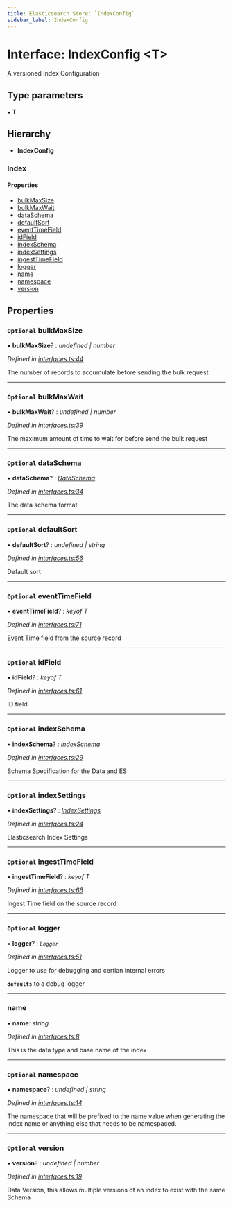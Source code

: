 ```yaml
---
title: Elasticsearch Store: `IndexConfig`
sidebar_label: IndexConfig
---
```


# Interface: IndexConfig <**T**>

A versioned Index Configuration

## Type parameters

▪ **T**

## Hierarchy

* **IndexConfig**

### Index

#### Properties

* [bulkMaxSize](indexconfig.md#optional-bulkmaxsize)
* [bulkMaxWait](indexconfig.md#optional-bulkmaxwait)
* [dataSchema](indexconfig.md#optional-dataschema)
* [defaultSort](indexconfig.md#optional-defaultsort)
* [eventTimeField](indexconfig.md#optional-eventtimefield)
* [idField](indexconfig.md#optional-idfield)
* [indexSchema](indexconfig.md#optional-indexschema)
* [indexSettings](indexconfig.md#optional-indexsettings)
* [ingestTimeField](indexconfig.md#optional-ingesttimefield)
* [logger](indexconfig.md#optional-logger)
* [name](indexconfig.md#name)
* [namespace](indexconfig.md#optional-namespace)
* [version](indexconfig.md#optional-version)

## Properties

### `Optional` bulkMaxSize

• **bulkMaxSize**? : *undefined | number*

*Defined in [interfaces.ts:44](https://github.com/terascope/teraslice/blob/6aab1cd2/packages/elasticsearch-store/src/interfaces.ts#L44)*

The number of records to accumulate before sending the bulk request

___

### `Optional` bulkMaxWait

• **bulkMaxWait**? : *undefined | number*

*Defined in [interfaces.ts:39](https://github.com/terascope/teraslice/blob/6aab1cd2/packages/elasticsearch-store/src/interfaces.ts#L39)*

The maximum amount of time to wait for before send the bulk request

___

### `Optional` dataSchema

• **dataSchema**? : *[DataSchema](dataschema.md)*

*Defined in [interfaces.ts:34](https://github.com/terascope/teraslice/blob/6aab1cd2/packages/elasticsearch-store/src/interfaces.ts#L34)*

The data schema format

___

### `Optional` defaultSort

• **defaultSort**? : *undefined | string*

*Defined in [interfaces.ts:56](https://github.com/terascope/teraslice/blob/6aab1cd2/packages/elasticsearch-store/src/interfaces.ts#L56)*

Default sort

___

### `Optional` eventTimeField

• **eventTimeField**? : *keyof T*

*Defined in [interfaces.ts:71](https://github.com/terascope/teraslice/blob/6aab1cd2/packages/elasticsearch-store/src/interfaces.ts#L71)*

Event Time field from the source record

___

### `Optional` idField

• **idField**? : *keyof T*

*Defined in [interfaces.ts:61](https://github.com/terascope/teraslice/blob/6aab1cd2/packages/elasticsearch-store/src/interfaces.ts#L61)*

ID field

___

### `Optional` indexSchema

• **indexSchema**? : *[IndexSchema](indexschema.md)*

*Defined in [interfaces.ts:29](https://github.com/terascope/teraslice/blob/6aab1cd2/packages/elasticsearch-store/src/interfaces.ts#L29)*

Schema Specification for the Data and ES

___

### `Optional` indexSettings

• **indexSettings**? : *[IndexSettings](indexsettings.md)*

*Defined in [interfaces.ts:24](https://github.com/terascope/teraslice/blob/6aab1cd2/packages/elasticsearch-store/src/interfaces.ts#L24)*

Elasticsearch Index Settings

___

### `Optional` ingestTimeField

• **ingestTimeField**? : *keyof T*

*Defined in [interfaces.ts:66](https://github.com/terascope/teraslice/blob/6aab1cd2/packages/elasticsearch-store/src/interfaces.ts#L66)*

Ingest Time field on the source record

___

### `Optional` logger

• **logger**? : *`Logger`*

*Defined in [interfaces.ts:51](https://github.com/terascope/teraslice/blob/6aab1cd2/packages/elasticsearch-store/src/interfaces.ts#L51)*

Logger to use for debugging and certian internal errors

**`defaults`** to a debug logger

___

###  name

• **name**: *string*

*Defined in [interfaces.ts:8](https://github.com/terascope/teraslice/blob/6aab1cd2/packages/elasticsearch-store/src/interfaces.ts#L8)*

This is the data type and base name of the index

___

### `Optional` namespace

• **namespace**? : *undefined | string*

*Defined in [interfaces.ts:14](https://github.com/terascope/teraslice/blob/6aab1cd2/packages/elasticsearch-store/src/interfaces.ts#L14)*

The namespace that will be prefixed to the name value when generating
the index name or anything else that needs to be namespaced.

___

### `Optional` version

• **version**? : *undefined | number*

*Defined in [interfaces.ts:19](https://github.com/terascope/teraslice/blob/6aab1cd2/packages/elasticsearch-store/src/interfaces.ts#L19)*

Data Version, this allows multiple versions of an index to exist with the same Schema
